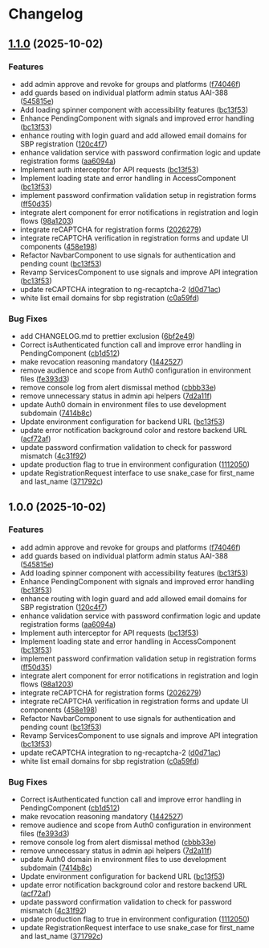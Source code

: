 # Changelog

## [1.1.0](https://github.com/AustralianBioCommons/aai-portal/compare/v1.0.0...v1.1.0) (2025-10-02)


### Features

* add admin approve and revoke for groups and platforms ([f74046f](https://github.com/AustralianBioCommons/aai-portal/commit/f74046f931425c30a9f5c0f9c84afaf5ed9551c8))
* add guards based on individual platform admin status AAI-388 ([545815e](https://github.com/AustralianBioCommons/aai-portal/commit/545815ea835f195c92e0d3c4d3b1cae7bd5fbf4e))
* Add loading spinner component with accessibility features ([bc13f53](https://github.com/AustralianBioCommons/aai-portal/commit/bc13f53fcbc7ac191e92ffbcf4b68692ec1d3c9e))
* Enhance PendingComponent with signals and improved error handling ([bc13f53](https://github.com/AustralianBioCommons/aai-portal/commit/bc13f53fcbc7ac191e92ffbcf4b68692ec1d3c9e))
* enhance routing with login guard and add allowed email domains for SBP registration ([120c4f7](https://github.com/AustralianBioCommons/aai-portal/commit/120c4f756620c3555a86511abc9fb007a38eb2a9))
* enhance validation service with password confirmation logic and update registration forms ([aa6094a](https://github.com/AustralianBioCommons/aai-portal/commit/aa6094a4dc4cc899216c272045eb885b74ef1dc7))
* Implement auth interceptor for API requests ([bc13f53](https://github.com/AustralianBioCommons/aai-portal/commit/bc13f53fcbc7ac191e92ffbcf4b68692ec1d3c9e))
* Implement loading state and error handling in AccessComponent ([bc13f53](https://github.com/AustralianBioCommons/aai-portal/commit/bc13f53fcbc7ac191e92ffbcf4b68692ec1d3c9e))
* implement password confirmation validation setup in registration forms ([ff50d35](https://github.com/AustralianBioCommons/aai-portal/commit/ff50d3543b025e315f21c11fa3031f3b06526f96))
* integrate alert component for error notifications in registration and login flows ([98a1203](https://github.com/AustralianBioCommons/aai-portal/commit/98a12039ada2ee7c39f3b22be82dadf76456124f))
* integrate reCAPTCHA for registration forms ([2026279](https://github.com/AustralianBioCommons/aai-portal/commit/2026279a7b59245128817e3455b09c5fa2adc190))
* integrate reCAPTCHA verification in registration forms and update UI components ([458e198](https://github.com/AustralianBioCommons/aai-portal/commit/458e198beb2bf7f908e7f0bd1823461b748621d9))
* Refactor NavbarComponent to use signals for authentication and pending count ([bc13f53](https://github.com/AustralianBioCommons/aai-portal/commit/bc13f53fcbc7ac191e92ffbcf4b68692ec1d3c9e))
* Revamp ServicesComponent to use signals and improve API integration ([bc13f53](https://github.com/AustralianBioCommons/aai-portal/commit/bc13f53fcbc7ac191e92ffbcf4b68692ec1d3c9e))
* update reCAPTCHA integration to ng-recaptcha-2 ([d0d71ac](https://github.com/AustralianBioCommons/aai-portal/commit/d0d71acead9252b35521f1d1f9e8b338a9b3069a))
* white list email domains for sbp registration ([c0a59fd](https://github.com/AustralianBioCommons/aai-portal/commit/c0a59fdaf1fa7e9ab6a094eaa7867411273776da))


### Bug Fixes

* add CHANGELOG.md to prettier exclusion ([6bf2e49](https://github.com/AustralianBioCommons/aai-portal/commit/6bf2e49020788699cc8cee51d62563798b8f3b20))
* Correct isAuthenticated function call and improve error handling in PendingComponent ([cb1d512](https://github.com/AustralianBioCommons/aai-portal/commit/cb1d51216ccc1f3e2b63211da1ce941a3320115a))
* make revocation reasoning mandatory ([1442527](https://github.com/AustralianBioCommons/aai-portal/commit/1442527b7d386710f86aeffd2e943ed412121953))
* remove audience and scope from Auth0 configuration in environment files ([fe393d3](https://github.com/AustralianBioCommons/aai-portal/commit/fe393d3eb2a5b6dcfeadd03e0b938c20887e30ae))
* remove console log from alert dismissal method ([cbbb33e](https://github.com/AustralianBioCommons/aai-portal/commit/cbbb33ec15be9af4e611c0d551bf452369664531))
* remove unnecessary status in admin api helpers ([7d2a11f](https://github.com/AustralianBioCommons/aai-portal/commit/7d2a11f7cf94ff2bc360209765255def106d711f))
* update Auth0 domain in environment files to use development subdomain ([7414b8c](https://github.com/AustralianBioCommons/aai-portal/commit/7414b8c5cf0dff9b4ab9146a5ac337452208f884))
* Update environment configuration for backend URL ([bc13f53](https://github.com/AustralianBioCommons/aai-portal/commit/bc13f53fcbc7ac191e92ffbcf4b68692ec1d3c9e))
* update error notification background color and restore backend URL ([acf72af](https://github.com/AustralianBioCommons/aai-portal/commit/acf72af34642c9defa49a4ace4008aabbd5cac0f))
* update password confirmation validation to check for password mismatch ([4c31f92](https://github.com/AustralianBioCommons/aai-portal/commit/4c31f92a5ac155a502cd8d58b2a759ea855da1b2))
* update production flag to true in environment configuration ([1112050](https://github.com/AustralianBioCommons/aai-portal/commit/1112050f81a8e3cd8c764e71d184ae04988cd0df))
* update RegistrationRequest interface to use snake_case for first_name and last_name ([371792c](https://github.com/AustralianBioCommons/aai-portal/commit/371792c784cf030bc0c00c35faa2d0729c7a5e4f))

## 1.0.0 (2025-10-02)


### Features

* add admin approve and revoke for groups and platforms ([f74046f](https://github.com/AustralianBioCommons/aai-portal/commit/f74046f931425c30a9f5c0f9c84afaf5ed9551c8))
* add guards based on individual platform admin status AAI-388 ([545815e](https://github.com/AustralianBioCommons/aai-portal/commit/545815ea835f195c92e0d3c4d3b1cae7bd5fbf4e))
* Add loading spinner component with accessibility features ([bc13f53](https://github.com/AustralianBioCommons/aai-portal/commit/bc13f53fcbc7ac191e92ffbcf4b68692ec1d3c9e))
* Enhance PendingComponent with signals and improved error handling ([bc13f53](https://github.com/AustralianBioCommons/aai-portal/commit/bc13f53fcbc7ac191e92ffbcf4b68692ec1d3c9e))
* enhance routing with login guard and add allowed email domains for SBP registration ([120c4f7](https://github.com/AustralianBioCommons/aai-portal/commit/120c4f756620c3555a86511abc9fb007a38eb2a9))
* enhance validation service with password confirmation logic and update registration forms ([aa6094a](https://github.com/AustralianBioCommons/aai-portal/commit/aa6094a4dc4cc899216c272045eb885b74ef1dc7))
* Implement auth interceptor for API requests ([bc13f53](https://github.com/AustralianBioCommons/aai-portal/commit/bc13f53fcbc7ac191e92ffbcf4b68692ec1d3c9e))
* Implement loading state and error handling in AccessComponent ([bc13f53](https://github.com/AustralianBioCommons/aai-portal/commit/bc13f53fcbc7ac191e92ffbcf4b68692ec1d3c9e))
* implement password confirmation validation setup in registration forms ([ff50d35](https://github.com/AustralianBioCommons/aai-portal/commit/ff50d3543b025e315f21c11fa3031f3b06526f96))
* integrate alert component for error notifications in registration and login flows ([98a1203](https://github.com/AustralianBioCommons/aai-portal/commit/98a12039ada2ee7c39f3b22be82dadf76456124f))
* integrate reCAPTCHA for registration forms ([2026279](https://github.com/AustralianBioCommons/aai-portal/commit/2026279a7b59245128817e3455b09c5fa2adc190))
* integrate reCAPTCHA verification in registration forms and update UI components ([458e198](https://github.com/AustralianBioCommons/aai-portal/commit/458e198beb2bf7f908e7f0bd1823461b748621d9))
* Refactor NavbarComponent to use signals for authentication and pending count ([bc13f53](https://github.com/AustralianBioCommons/aai-portal/commit/bc13f53fcbc7ac191e92ffbcf4b68692ec1d3c9e))
* Revamp ServicesComponent to use signals and improve API integration ([bc13f53](https://github.com/AustralianBioCommons/aai-portal/commit/bc13f53fcbc7ac191e92ffbcf4b68692ec1d3c9e))
* update reCAPTCHA integration to ng-recaptcha-2 ([d0d71ac](https://github.com/AustralianBioCommons/aai-portal/commit/d0d71acead9252b35521f1d1f9e8b338a9b3069a))
* white list email domains for sbp registration ([c0a59fd](https://github.com/AustralianBioCommons/aai-portal/commit/c0a59fdaf1fa7e9ab6a094eaa7867411273776da))


### Bug Fixes

* Correct isAuthenticated function call and improve error handling in PendingComponent ([cb1d512](https://github.com/AustralianBioCommons/aai-portal/commit/cb1d51216ccc1f3e2b63211da1ce941a3320115a))
* make revocation reasoning mandatory ([1442527](https://github.com/AustralianBioCommons/aai-portal/commit/1442527b7d386710f86aeffd2e943ed412121953))
* remove audience and scope from Auth0 configuration in environment files ([fe393d3](https://github.com/AustralianBioCommons/aai-portal/commit/fe393d3eb2a5b6dcfeadd03e0b938c20887e30ae))
* remove console log from alert dismissal method ([cbbb33e](https://github.com/AustralianBioCommons/aai-portal/commit/cbbb33ec15be9af4e611c0d551bf452369664531))
* remove unnecessary status in admin api helpers ([7d2a11f](https://github.com/AustralianBioCommons/aai-portal/commit/7d2a11f7cf94ff2bc360209765255def106d711f))
* update Auth0 domain in environment files to use development subdomain ([7414b8c](https://github.com/AustralianBioCommons/aai-portal/commit/7414b8c5cf0dff9b4ab9146a5ac337452208f884))
* Update environment configuration for backend URL ([bc13f53](https://github.com/AustralianBioCommons/aai-portal/commit/bc13f53fcbc7ac191e92ffbcf4b68692ec1d3c9e))
* update error notification background color and restore backend URL ([acf72af](https://github.com/AustralianBioCommons/aai-portal/commit/acf72af34642c9defa49a4ace4008aabbd5cac0f))
* update password confirmation validation to check for password mismatch ([4c31f92](https://github.com/AustralianBioCommons/aai-portal/commit/4c31f92a5ac155a502cd8d58b2a759ea855da1b2))
* update production flag to true in environment configuration ([1112050](https://github.com/AustralianBioCommons/aai-portal/commit/1112050f81a8e3cd8c764e71d184ae04988cd0df))
* update RegistrationRequest interface to use snake_case for first_name and last_name ([371792c](https://github.com/AustralianBioCommons/aai-portal/commit/371792c784cf030bc0c00c35faa2d0729c7a5e4f))
